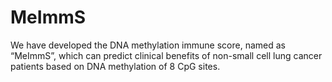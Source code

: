 # MeImmS
We have developed the DNA methylation immune score, named as “MeImmS”, which can predict clinical benefits of non-small cell lung cancer patients based on DNA methylation of 8 CpG sites.
